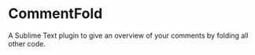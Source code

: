 # CommentFold
A Sublime Text plugin to give an overview of your comments by folding all other code.
